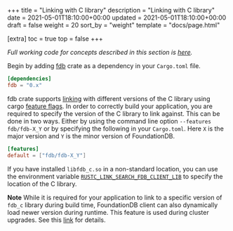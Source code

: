 +++
title = "Linking with C library"
description = "Linking with C library"
date = 2021-05-01T18:10:00+00:00
updated = 2021-05-01T18:10:00+00:00
draft = false
weight = 20
sort_by = "weight"
template = "docs/page.html"

[extra]
toc = true
top = false
+++

_Full working code for concepts described in this section is
[here](https://github.com/fdb-rs/website/tree/main/code/crate-fdb/linking)._

Begin by adding [fdb](https://crates.io/crates/fdb/) crate as a
dependency in your `Cargo.toml` file.

```toml
[dependencies]
fdb = "0.x"
```

fdb crate supports
[linking](https://apple.github.io/foundationdb/api-c.html#linking)
with different versions of the C library using cargo [feature
flags](https://docs.rs/crate/fdb/latest/features). In order to
correctly build your application, you are required to specify the
version of the C library to link against. This can be done in two
ways. Either by using the command line option `--features fdb/fdb-X_Y` or
by specifying the following in your `Cargo.toml`. Here `X` is the
major version and `Y` is the minor version of FoundationDB.

```toml
[features]
default = ["fdb/fdb-X_Y"]
```

If you have installed `libfdb_c.so` in a non-standard location, you
can use the environment variable
[`RUSTC_LINK_SEARCH_FDB_CLIENT_LIB`](https://github.com/fdb-rs/fdb/blob/fdb-0.2.2/fdb-sys/build.rs#L23-L25)
to specify the location of the C library.

**Note** While it is required for your application to link to a
specific version of `fdb_c` library during build time, FoundationDB
client can also dynamically load newer version during runtime. This
feature is used during cluster upgrades. See this
[link](https://apple.github.io/foundationdb/api-general.html#multi-version-client)
for details.
